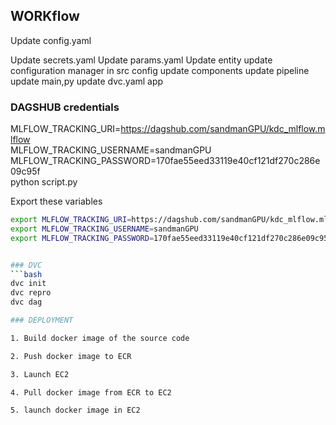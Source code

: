 ## WORKflow

Update config.yaml

Update secrets.yaml
Update params.yaml
Update entity
update configuration manager in src config
update components
update pipeline
update main,py
update dvc.yaml
app


### DAGSHUB credentials

MLFLOW_TRACKING_URI=https://dagshub.com/sandmanGPU/kdc_mlflow.mlflow \
MLFLOW_TRACKING_USERNAME=sandmanGPU \
MLFLOW_TRACKING_PASSWORD=170fae55eed33119e40cf121df270c286e09c95f \
python script.py

Export these variables

```bash
export MLFLOW_TRACKING_URI=https://dagshub.com/sandmanGPU/kdc_mlflow.mlflow
export MLFLOW_TRACKING_USERNAME=sandmanGPU
export MLFLOW_TRACKING_PASSWORD=170fae55eed33119e40cf121df270c286e09c95f


### DVC
```bash
dvc init
dvc repro
dvc dag

### DEPLOYMENT

1. Build docker image of the source code

2. Push docker image to ECR

3. Launch EC2

4. Pull docker image from ECR to EC2

5. launch docker image in EC2

